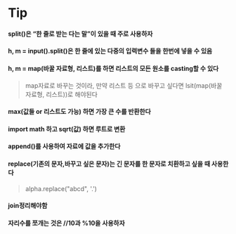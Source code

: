 # Tip

#### split()은 “한 줄로 받는 다는 말”이 있을 때 주로 사용하자

#### h, m = input().split()은 한 줄에 있는 다중의 입력변수 들을 한번에 넣을 수 있음

#### h, m = map(바꿀 자료형, 리스트)를 하면 리스트의 모든 원소를 casting할 수 있다

> map자료로 바꾸는 것이라, 만약 리스트 등 으로 바꾸고 싶다면 lsit(map(바꿀 자료형, 리스트))로 해야된다

#### max(값들 or 리스트도 가능) 하면 가장 큰 수를 반환한다

#### import math 하고 sqrt(값) 하면 루트로 변환

#### append()를 사용하여 자료에 값을 추가한다

#### replace(기존의 문자,바꾸고 싶은 문자)는 긴 문자를 한 문자로 치환하고 싶을 때 사용한다

> alpha.replace("abcd", '.')

#### join정리해야함

#### 자리수를 쪼개는 것은 //10과 %10을 사용하자
